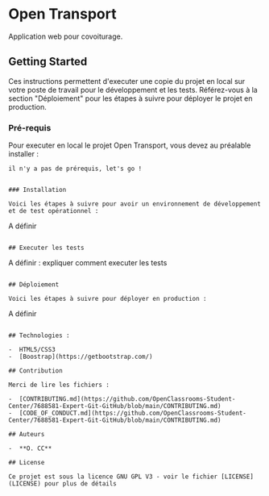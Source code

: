 # Open Transport

Application web pour covoiturage.

## Getting Started

Ces instructions permettent d'executer une copie du projet en local sur votre poste de travail pour le développement et les tests. Référez-vous à la section "Déploiement" pour les étapes à suivre pour déployer le projet en production.

### Pré-requis

Pour executer en local le projet Open Transport, vous devez au préalable installer :

```
il n'y a pas de prérequis, let's go !
```

```

### Installation

Voici les étapes à suivre pour avoir un environnement de développement et de test opérationnel :

```

A définir

```

## Executer les tests

```

A définir : expliquer comment executer les tests

```

## Déploiement

Voici les étapes à suivre pour déployer en production :

```

A définir

```

## Technologies :

-  HTML5/CSS3
-  [Boostrap](https://getbootstrap.com/)

## Contribution

Merci de lire les fichiers :

-  [CONTRIBUTING.md](https://github.com/OpenClassrooms-Student-Center/7688581-Expert-Git-GitHub/blob/main/CONTRIBUTING.md)
-  [CODE_OF_CONDUCT.md](https://github.com/OpenClassrooms-Student-Center/7688581-Expert-Git-GitHub/blob/main/CONTRIBUTING.md)

## Auteurs

-  **O. CC**

## License

Ce projet est sous la licence GNU GPL V3 - voir le fichier [LICENSE](LICENSE) pour plus de détails
```
